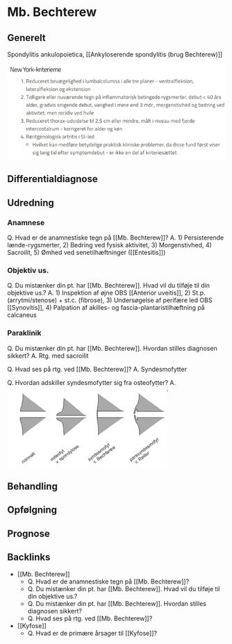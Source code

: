 # Mb. Bechterew
## Generelt
Spondylitis ankulopoietica, [[Ankyloserende spondylitis (brug Bechterew)]]

![](BearImages/3FEA6B6B-6F64-4295-944D-620C1150EF98-16437-0000555EFA491510/1B591C62-7BF8-4D9A-AD69-33B450844B37.png)

## Differentialdiagnose


## Udredning
### Anamnese
Q. Hvad er de anamnestiske tegn på [[Mb. Bechterew]]?
A. 1) Persisterende lænde-rygsmerter, 2) Bedring ved fysisk aktivitet, 3) Morgenstivhed, 4) Sacroilit, 5) Ømhed ved senetilhæftninger ([[Entesitis]])

### Objektiv us.
Q. Du mistænker din pt. har [[Mb. Bechterew]]. Hvad vil du tilføje til din objektive us.?
A. 1) Inspektion af øjne OBS [[Anterior uveitis]], 2) St.p. (arrytmi/stenose) + st.c. (fibrose), 3) Undersøgelse af perifære led OBS [[Synovitis]], 4) Palpation af akilles- og fascia-plantaristilhæftning på calcaneus

### Paraklinik
Q. Du mistænker din pt. har [[Mb. Bechterew]]. Hvordan stilles diagnosen sikkert?
A. Rtg. med sacroilit

Q. Hvad ses på rtg. ved [[Mb. Bechterew]]?
A. Syndesmofytter

Q. Hvordan adskiller syndesmofytter sig fra osteofytter?
A. ![](BearImages/29FEC0EA-633F-4835-93BA-F28161DD7CC8-16437-00005534D3DB3251/BCE143AC-8D3B-4409-9BDA-9AEE56691AF7.png)

## Behandling


## Opfølgning


## Prognose
 

## Backlinks
* [[Mb. Bechterew]]
	* Q. Hvad er de anamnestiske tegn på [[Mb. Bechterew]]?
	* Q. Du mistænker din pt. har [[Mb. Bechterew]]. Hvad vil du tilføje til din objektive us.?
	* Q. Du mistænker din pt. har [[Mb. Bechterew]]. Hvordan stilles diagnosen sikkert?
	* Q. Hvad ses på rtg. ved [[Mb. Bechterew]]?
* [[Kyfose]]
	* Q. Hvad er de primære årsager til [[Kyfose]]?

<!-- #anki/tag/med/Rheumatology #anki/deck/Medicine #anki/tag/med/Orto -->

<!-- {BearID:39D00A13-8529-43D3-8A28-82BCD012756B-340-0000056E5F3C0EE8} -->
